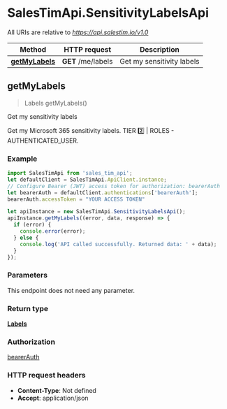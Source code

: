 # SalesTimApi.SensitivityLabelsApi

All URIs are relative to *https://api.salestim.io/v1.0*

Method | HTTP request | Description
------------- | ------------- | -------------
[**getMyLabels**](SensitivityLabelsApi.md#getMyLabels) | **GET** /me/labels | Get my sensitivity labels



## getMyLabels

> Labels getMyLabels()

Get my sensitivity labels

Get my Microsoft 365 sensitivity labels. TIER 2️⃣ | ROLES - AUTHENTICATED_USER.

### Example

```javascript
import SalesTimApi from 'sales_tim_api';
let defaultClient = SalesTimApi.ApiClient.instance;
// Configure Bearer (JWT) access token for authorization: bearerAuth
let bearerAuth = defaultClient.authentications['bearerAuth'];
bearerAuth.accessToken = "YOUR ACCESS TOKEN"

let apiInstance = new SalesTimApi.SensitivityLabelsApi();
apiInstance.getMyLabels((error, data, response) => {
  if (error) {
    console.error(error);
  } else {
    console.log('API called successfully. Returned data: ' + data);
  }
});
```

### Parameters

This endpoint does not need any parameter.

### Return type

[**Labels**](Labels.md)

### Authorization

[bearerAuth](../README.md#bearerAuth)

### HTTP request headers

- **Content-Type**: Not defined
- **Accept**: application/json

